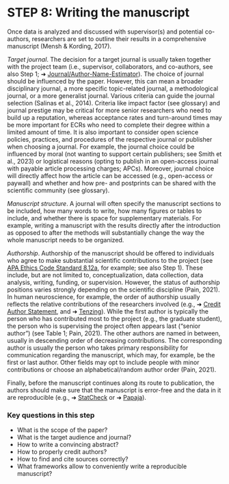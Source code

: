 # STEP 8: Writing the manuscript

Once data is analyzed and discussed with supervisor(s) and potential co-authors, researchers are set to outline their results in a comprehensive manuscript (Mensh & Kording, 2017). 

_Target journal_. The decision for a target journal is usually taken together with the project team (i.e., supervisor, collaborators, and co-authors, see also Step 1; ➜ [Journal/Author-Name-Estimator](https://jane.biosemantics.org/)). The choice of journal should be influenced by the paper. However, this can mean a broader disciplinary journal, a more specific topic-related journal, a methodological journal, or a more generalist journal. Various criteria can guide the journal selection (Salinas et al., 2014). Criteria like impact factor (see glossary) and journal prestige may be critical for more senior researchers who need to build up a reputation, whereas acceptance rates and turn-around times may be more important for ECRs who need to complete their degree within a limited amount of time. It is also important to consider open science policies, practices, and procedures of the respective journal or publisher when choosing a journal. For example, the journal choice could be influenced by moral (not wanting to support certain publishers; see Smith et al., 2023) or logistical reasons (opting to publish in an open-access journal with payable article processing charges; APCs). Moreover, journal choice will directly affect how the article can be accessed (e.g., open-access or paywall) and whether and how pre- and postprints can be shared with the scientific community (see glossary).

_Manuscript structure_. A journal will often specify the manuscript sections to be included, how many words to write, how many figures or tables to include, and whether there is space for supplementary materials. For example, writing a manuscript with the results directly after the introduction as opposed to after the methods will substantially change the way the whole manuscript needs to be organized. 

_Authorship_. Authorship of the manuscript should be offered to individuals who agree to make substantial scientific contributions to the project (see [APA Ethics Code Standard 8.12a](https://www.apa.org/ethics/code), for example; see also Step 1). These include, but are not limited to, conceptualization, data collection, data analysis, writing, funding, or supervision. However, the status of authorship positions varies strongly depending on the scientific discipline (Pain, 2021). In human neuroscience, for example, the order of authorship usually reflects the relative contributions of the researchers involved (e.g., ➜ [Credit Author Statement](https://www.elsevier.com/authors/policies-and-guidelines/credit-author-statement), and ➜ [Tenzing](https://rollercoaster.shinyapps.io/tenzing/)). While the first author is typically the person who has contributed most to the project (e.g., the graduate student), the person who is supervising the project often appears last (“senior author”) (see Table 1; Pain, 2021). The other authors are named in between, usually in descending order of decreasing contributions. The corresponding author is usually the person who takes primary responsibility for communication regarding the manuscript, which may, for example, be the first or last author. Other fields may opt to include people with minor contributions or choose an alphabetical/random author order (Pain, 2021).

Finally, before the manuscript continues along its route to publication, the authors should make sure that the manuscript is error-free and the data in it are reproducible (e.g., ➜ [StatCheck](https://michelenuijten.shinyapps.io/statcheck-web/) or ➜ [Papaja](https://github.com/crsh/papaja)).

### Key questions in this step
- What is the scope of the paper?
- What is the target audience and journal?
- How to write a convincing abstract?
- How to properly credit authors?
- How to find and cite sources correctly?
- What frameworks allow to conveniently write a reproducible manuscript?
